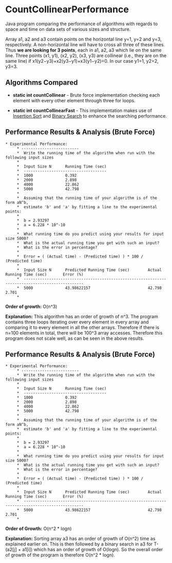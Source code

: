 # CountCollinearPerformance
Java program comparing the performance of algorithms with regards to space and time on data sets of various sizes and structure.

Array a1, a2 and a3 contain points on the horizontal line y=1, y=2 and y=3, respectively. A non-horizontal line will have to cross all three of these lines. Thus **we are looking for 3 points**, each in a1, a2, a3 which lie on the same line. Three points (x1, y1), (x2, y2), (x3, y3) are collinear (i.e., they are on the same line) if x1(y2−y3)+x2(y3−y1)+x3(y1−y2)=0. In our case y1=1, y2=2, y3=3.

## Algorithms Compared

* **static int countCollinear** - Brute force implementation checking each element with every other element through three for loops.

* **static int countCollinearFast** - This implementation makes use of [Insertion Sort](https://en.wikipedia.org/wiki/Insertion_sort) and [Binary Search](https://en.wikipedia.org/wiki/Binary_search_algorithm) to enhance the searching performance.

## Performance Results & Analysis (Brute Force)

```
* Experimental Performance:
     * -------------------------
     *  Write the running time of the algorithm when run with the following input sizes
     *  
     *  Input Size N      Running Time (sec)
     *  ------------------------------------
     *  1000              0.392
     *  2000              2.898
     *  4000              22.862	
     *  5000			  42.798
     *
     *  Assuming that the running time of your algorithm is of the form aN^b,
     *  estimate 'b' and 'a' by fitting a line to the experimental points:
     *
     *  b = 2.93297
     *  a = 6.228 * 10^-10 
     *
     *  What running time do you predict using your results for input size 5000?
     *  What is the actual running time you get with such an input?
     *  What is the error in percentage?
     *
     *  Error = ( (Actual time) - (Predicted time) ) * 100 / (Predicted time)
     *
     *  Input Size N      Predicted Running Time (sec)        Actual Running Time (sec)       Error (%)
     *  ------------------------------------------------------------------------------------------------
     *  5000              43.98622157                         42.798                           2.701
     * 
```

**Order of growth:** O(n^3)

**Explanation:** This algorithm has an order of growth of n^3. The program contains three loops iterating over every element in every array and comparing it to every element in all the other arrays. Therefore if there is n=100 elements in total, there will be 100^3 array accesses. Therefore this program does not scale well, as can be seen in the above results.


## Performance Results & Analysis (Brute Force)

```
* Experimental Performance:
     * -------------------------
     *  Write the running time of the algorithm when run with the following input sizes
     *  
     *  Input Size N      Running Time (sec)
     *  ------------------------------------
     *  1000              0.392
     *  2000              2.898
     *  4000              22.862	
     *  5000			  42.798
     *
     *  Assuming that the running time of your algorithm is of the form aN^b,
     *  estimate 'b' and 'a' by fitting a line to the experimental points:
     *
     *  b = 2.93297
     *  a = 6.228 * 10^-10 
     *
     *  What running time do you predict using your results for input size 5000?
     *  What is the actual running time you get with such an input?
     *  What is the error in percentage?
     *
     *  Error = ( (Actual time) - (Predicted time) ) * 100 / (Predicted time)
     *
     *  Input Size N      Predicted Running Time (sec)        Actual Running Time (sec)       Error (%)
     *  ------------------------------------------------------------------------------------------------
     *  5000              43.98622157                         42.798                           2.701
     * 
```

**Order of Growth:** O(n^2 * logn)

**Explanation:** Sorting array a3 has an order of growth of O(n^2) time as explained earlier on. This is then followed by a binary search in a3 for T-(a2[j] + a1[i]) which has an order of growth of O(logn). So the overall order of growth of the program is therefore O(n^2 * logn).
